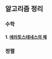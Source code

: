 ## 알고리즘 정리

### 수학
#### 1. [에라토스테네스의 체](https://github.com/jeongdonggyeom/Algorithm/tree/master/BOJ/%EA%B8%B0%EB%B3%B8%20%EC%88%98%ED%95%99%202)


### 정렬
